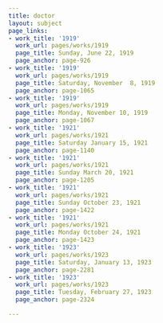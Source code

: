 ```yaml
---
title: doctor
layout: subject
page_links:
- work_title: '1919'
  work_url: pages/works/1919
  page_title: Sunday, June 22, 1919
  page_anchor: page-926
- work_title: '1919'
  work_url: pages/works/1919
  page_title: Saturday, November  8, 1919
  page_anchor: page-1065
- work_title: '1919'
  work_url: pages/works/1919
  page_title: Monday, November 10, 1919
  page_anchor: page-1067
- work_title: '1921'
  work_url: pages/works/1921
  page_title: Saturday January 15, 1921
  page_anchor: page-1140
- work_title: '1921'
  work_url: pages/works/1921
  page_title: Sunday March 20, 1921
  page_anchor: page-1205
- work_title: '1921'
  work_url: pages/works/1921
  page_title: Sunday October 23, 1921
  page_anchor: page-1422
- work_title: '1921'
  work_url: pages/works/1921
  page_title: Monday October 24, 1921
  page_anchor: page-1423
- work_title: '1923'
  work_url: pages/works/1923
  page_title: Saturday, January 13, 1923
  page_anchor: page-2281
- work_title: '1923'
  work_url: pages/works/1923
  page_title: Tuesday, February 27, 1923
  page_anchor: page-2324

---
```

